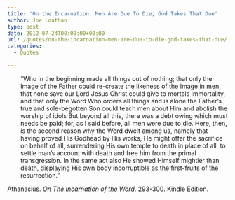 ```yaml
---
title: 'On the Incarnation: Men Are Due To Die, God Takes That Due'
author: Joe Louthan
type: post
date: 2012-07-24T00:00:00+00:00
url: /quotes/on-the-incarnation-men-are-due-to-die-god-takes-that-due/
categories:
  - Quotes

---
```

<p style="padding-left: 30px">
  &#8220;Who in the beginning made all things out of nothing; that only the Image of the Father could re-create the likeness of the Image in men, that none save our Lord Jesus Christ could give to mortals immortality, and that only the Word Who orders all things and is alone the Father&#8217;s true and sole-begotten Son could teach men about Him and abolish the worship of idols But beyond all this, there was a debt owing which must needs be paid; for, as I said before, all men were due to die. Here, then, is the second reason why the Word dwelt among us, namely that having proved His Godhead by His works, He might offer the sacrifice on behalf of all, surrendering His own temple to death in place of all, to settle man&#8217;s account with death and free him from the primal transgression. In the same act also He showed Himself mightier than death, displaying His own body incorruptible as the first-fruits of the resurrection.&#8221;
</p>

Athanasius. <a href="https://www.amazon.com/dp/B003CYLD5C/ref=as_li_ss_til?tag=iamlipr-20&camp=0&creative=0&linkCode=as4&creativeASIN=B003CYLD5C&adid=1S8V1F2MD1Y96Z9KJAFC&" target="_blank"><em>On The Incarnation of the Word</em></a>. 293-300. Kindle Edition.